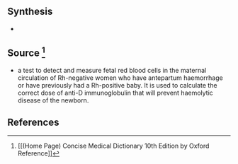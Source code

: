 ## Synthesis
- 
## Source [^1]
- a test to detect and measure fetal red blood cells in the maternal circulation of Rh-negative women who have antepartum haemorrhage or have previously had a Rh-positive baby. It is used to calculate the correct dose of anti-D immunoglobulin that will prevent haemolytic disease of the newborn.
## References

[^1]: [[(Home Page) Concise Medical Dictionary 10th Edition by Oxford Reference]]